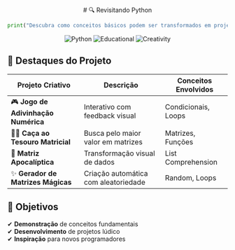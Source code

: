 <div align="center"># 🔍 Revisitando Python</div>

```python
print("Descubra como conceitos básicos podem ser transformados em projetos incríveis!")
```

<div align="center">
  <img src="https://img.shields.io/badge/Python-3776AB?style=for-the-badge&logo=python&logoColor=white" alt="Python">
  <img src="https://img.shields.io/badge/Education-FFD43B?style=for-the-badge&logo=python&logoColor=blue" alt="Educational">
  <img src="https://img.shields.io/badge/Creativity-FF6B6B?style=for-the-badge" alt="Creativity">
</div>

## 🌟 Destaques do Projeto

| Projeto Criativo | Descrição | Conceitos Envolvidos |
|-----------------|----------|---------------------|
| 🎮 **Jogo de Adivinhação Numérica** | Interativo com feedback visual | Condicionais, Loops |
| 🏴‍☠️ **Caça ao Tesouro Matricial** | Busca pelo maior valor em matrizes | Matrizes, Funções |
| 🧟 **Matriz Apocalíptica** | Transformação visual de dados | List Comprehension |
| ✨ **Gerador de Matrizes Mágicas** | Criação automática com aleatoriedade | Random, Loops |


## 🎯 Objetivos 

✔ **Demonstração** de conceitos fundamentais  
✔ **Desenvolvimento** de projetos lúdico  
✔ **Inspiração** para novos programadores  
